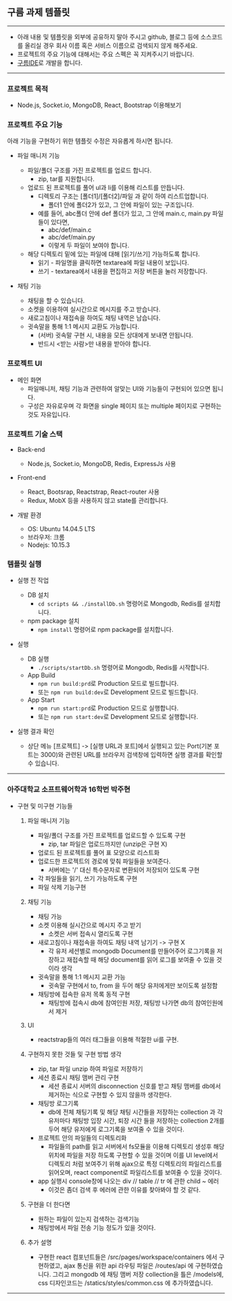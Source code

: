 ## 구름 과제 템플릿

---
- 아래 내용 및 템플릿을 외부에 공유하지 말아 주시고 github, 블로그 등에 소스코드를 올리실 경우 회사 이름 혹은 서비스 이름으로 검색되지 않게 해주세요.
- 프로젝트의 주요 기능에 대해서는 주요 스펙은 꼭 지켜주시기 바랍니다.
- [구름IDE](http://ide.goorm.io)로 개발을 합니다.
---

### 프로젝트 목적
- Node.js, Socket.io, MongoDB, React, Bootstrap 이용해보기

### 프로젝트 주요 기능
아래 기능을 구현하기 위한 템플릿 수정은 자유롭게 하시면 됩니다.
- 파일 매니저 기능
  - 파일/폴더 구조를 가진 프로젝트를 업로드 합니다.
    - zip, tar를 지원합니다.
  - 업로드 된 프로젝트를 풀어 ul과 li를 이용해 리스트를 만듭니다.
    - 디렉토리 구조는 [폴더1]/[폴더2]/파일 과 같이 하여 리스트업합니다.
      - 폴더1 안에 폴더2가 있고, 그 안에 파일이 있는 구조입니다.
    - 예를 들어, abc폴더 안에 def 폴더가 있고, 그 안에 main.c, main.py 파일들이 있다면,
      - abc/def/main.c
      - abc/def/main.py
      - 이렇게 두 파일이 보여야 합니다.
  - 해당 디렉토리 밑에 있는 파일에 대해 [읽기/쓰기] 가능하도록 합니다.
    - 읽기 - 파일명을 클릭하면 textarea에 파일 내용이 보입니다.
    - 쓰기 -  textarea에서 내용을 편집하고 저장 버튼을 눌러 저장합니다.
	
- 채팅 기능
  - 채팅을 할 수 있습니다.
  - 소켓을 이용하여 실시간으로 메시지를 주고 받습니다.
  - 새로고침이나 재접속을 하여도 채팅 내역은 남습니다.
  - 귓속말을 통해 1:1 메시지 교환도 가능합니다.
    - (서버) 귓속말 구현 시, 내용을 모든 상대에게 보내면 안됩니다. 
    - 반드시 <받는 사람>만 내용을 받아야 합니다.
	
### 프로젝트 UI
- 메인 화면
  - 파일매니저, 채팅 기능과 관련하여 알맞는 UI와 기능들이 구현되어 있으면 됩니다.
  - 구성은 자유로우며 각 화면을 single 페이지 또는 multiple 페이지로 구현하는 것도 자유입니다.

### 프로젝트 기술 스택
- Back-end
  - Node.js, Socket.io, MongoDB, Redis, ExpressJs 사용
  
- Front-end
  - React, Bootsrap, Reactstrap, React-router 사용
  - Redux, MobX 등을 사용하지 않고 state를 관리합니다.
  
- 개발 환경
  - OS: Ubuntu 14.04.5 LTS
  - 브라우저: 크롬
  - Nodejs: 10.15.3
  
### 템플릿 실행
- 실행 전 작업
  - DB 설치
    - `cd scripts && ./installDb.sh` 명령어로 Mongodb, Redis를 설치합니다.
  - npm package 설치
    - `npm install` 명령어로 npm package를 설치합니다.
	
- 실행
  - DB 실행
    - `./scripts/startDb.sh` 명령어로 Mongodb, Redis를 시작합니다.
  - App Build
    - `npm run build:prd`로 Production 모드로 빌드합니다.
    - 또는 `npm run build:dev`로 Development 모드로 빌드합니다.
  - App Start
    - `npm run start:prd`로 Production 모드로 실행합니다.
    - 또는 `npm run start:dev`로 Development 모드로 실행합니다.

- 실행 결과 확인
  - 상단 메뉴 [프로젝트] -> [실행 URL과 포트]에서 실행되고 있는 Port(기본 포트는 3000)와 관련된 URL를 브라우저 검색창에 입력하면 실행 결과를 확인할 수 있습니다.
  


---
### 아주대학교 소프트웨어학과 16학번 박주현 

- 구현 및 미구현 기능들
	1. 파일 매니저 기능
		- 파일/폴더 구조를 가진 프로젝트를 업로드할 수 있도록 구현
			- zip, tar 파일은 업로드까지만 (unzip은 구현 X)
		- 업로드 된 프로젝트를 풀어 표 모양으로 리스트화
		- 업로드한 프로젝트의 경로에 맞춰 파일들을 보여준다.
			- 서버에는 '/' 대신 특수문자로 변환되어 저장되어 있도록 구현
		- 각 파일들을 읽기, 쓰기 가능하도록 구현
		+ 파일 삭제 기능구현

	2. 채팅 기능
		- 채팅 가능
		- 소켓 이용해 실시간으로 메시지 주고 받기 
			- 소켓은 서버 접속시 열리도록 구현
		- 새로고침이나 재접속을 하여도 채팅 내역 남기기 -> 구현 X
			- 각 유저 세션별로 mongodb Document를 만들어주어 로그기록을	저장하고 재접속할 때 해당
			document를 읽어 로그를 보여줄 수 있을 것이라 생각
		- 귓속말을 통해 1:1 메시지 교환 가능
			- 귓속말 구현에서 to, from 을 두어 해당 유저에게만 보이도록 설정함
		- 채팅방에 접속한 유저 목록 동적 구현
			- 채팅방에 접속시 db에 참여인원 저장, 채팅방 나가면 db의 참여인원에서 제거
	
	3. UI
		- reactstrap들의 여러 태그들을 이용해 적절한 ui를 구현.
	
	4. 구현하지 못한 것들 및 구현 방법 생각
		- zip, tar 파일 unzip 하여 파일로 저장하기
		- 세션 종료시 채팅 맴버 관리 구현
			- 세션 종료시 서버의 disconnection 신호를 받고 채팅 맴버를 db에서 제거하는 식으로 구현할 수 있지 않을까 생각한다.
		- 채팅방 로그기록
			- db에 전체 채팅기록 및 해당 채팅 시간들을 저장하는 collection 과 각 유저마다 채팅방 
			입장 시간, 퇴장 시간 들을 저장하는 collection 2개를 두어 해당 유저에게 로그기록을 보여줄
			수 있을 것이다.
		- 프로젝트 안의 파일들의 디렉토리화
			- 파일들의 path를 읽고 서버에서 fs모듈을 이용해 디렉토리 생성후 해당 위치에 파일을 저장
			하도록 구현할 수 있을 것이며 이를 UI level에서 디렉토리 처럼 보여주기 위해 ajax으로 특정
			디렉토리의 파일리스트를 읽어오며, react component로 파일리스트를 보여줄 수 있을 것이다.
		- app 실행시 console창에 나오는 div // table // tr 에 관한 child ~ 에러
			- 이것은 좀더 검색 후 에러에 관한 이유를 찾아봐야 할 것 같다.
			
	4. 구현을 더 한다면
		- 원하는 파일이 있는지 검색하는 검색기능
		- 채팅방에서 파일 전송 기능
		정도가 있을 것이다.
		
	5. 추가 설명
		- 구현한 react 컴포넌트들은 /src/pages/workspace/containers 에서 구현하였고, ajax 통신을 위한 api 라우팅 파일은 /routes/api 에 구현하였습니다. 그리고 mongodb 에 채팅 맴버 저장 collection을 틀은 /models에, css 디자인코드는 /statics/styles/common.css 에 추가하였습니다.
---

